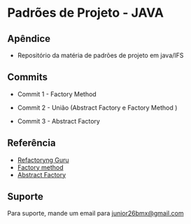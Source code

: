 
# Padrões de Projeto - JAVA





## Apêndice

- Repositório da matéria de padrões de projeto em java/IFS



## Commits

- Commit 1 - Factory Method

- Commit 2 - União (Abstract Factory e Factory Method )

- Commit 3 - Abstract Factory 
## Referência

 - [Refactoryng Guru](https://refactoring.guru/pt-br/design-patterns/java)
 - [Factory method](https://refactoring.guru/pt-br/design-patterns/factory-method)
 - [Abstract Factory](https://refactoring.guru/pt-br/design-patterns/abstract-factory)


## Suporte

Para suporte, mande um email para junior26bmx@gmail.com


